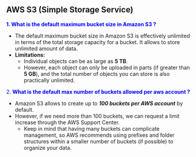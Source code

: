 ## AWS S3 (Simple Storage Service)
<span style="color: blue;">**1. What is the default maximum bucket size in Amazon S3 ?**</span>
  - The default maximum bucket size in Amazon S3 is effectively unlimited in terms of the total storage capacity for a bucket. It allows to store unlimited amount of data. 
  - **Limitations:**
    - Individual objects can be as large as **5 TB**. 
    - However, each object can only be uploaded in parts (if greater than **5 GB**), and the total number of objects you can store is also practically unlimited.

<span style="color: blue;">2. **What is the default max number of buckets allowed per aws account ?**</span>
  - Amazon S3 allows to create up to ***100 buckets per AWS account*** by default.
  - However, if we need more than 100 buckets, we can request a limit increase through the AWS Support Center. 
    - Keep in mind that having many buckets can complicate management, so AWS recommends using prefixes and folder structures within a smaller number of buckets (if possible) to organize your data.